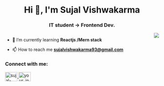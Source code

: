 <h1 align="center">Hi 👋, I'm Sujal Vishwakarma</h1>
<h3 align="center">IT student -> Frontend Dev.</h3>
<img align="right" src="https://i.pinimg.com/originals/e8/f4/53/e8f453469a3ec97ecd354df465d73913.gif">

<p align="left"> <a href="https://twitter.com/" target="blank"><img src="https://img.shields.io/twitter/follow/?logo=twitter&style=for-the-badge" alt="" /></a> </p>

- 🌱 I’m currently learning **Reactjs /Mern stack**

- 📫 How to reach me **sujalvishwakarma93@gmail.com**

<h3 align="left">Connect with me:</h3>
<p align="left">
  <a href="https://www.leetcode.com/sujal-litcode" target="_blank">
    <img align="center" src="https://raw.githubusercontent.com/rahuldkjain/github-profile-readme-generator/master/src/images/icons/Social/leet-code.svg" alt="sujal-litcode" height="30" width="40" />
  </a>
  <a href="https://www.instagram.com/sujal__88__/" target="_blank">
    <img align="center" src="https://raw.githubusercontent.com/rahuldkjain/github-profile-readme-generator/master/src/images/icons/Social/instagram.svg" alt="your_instagram_username" height="30" width="40" />
  </a>

  </a>
</p>


